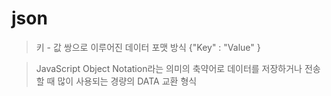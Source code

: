 # json 
> 키 - 값 쌍으로 이루어진 데이터 포맷 방식 {"Key" : "Value" }

> JavaScript Object Notation라는 의미의 축약어로 데이터를 저장하거나 전송할 때 많이 사용되는 경량의 DATA 교환 형식
